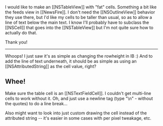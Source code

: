 I would like to make an [[NSTableView]] with "fat" cells. Something a bit like the feeds view in [[NewsFire]]. I don't need the [[NSOutlineView]] behavior they use there, but I'd like my cells to be taller than usual, so as to allow a line of text below the main text. I know I'll probably have to subclass the [[NSCell]] that goes into the [[NSTableView]] but I'm not quite sure how to actually do that.

Thank you!

----
Whoops! I just saw it's as simple as changing the rowheight in IB :) And to add the line of text underneath, it should be as simple as using an [[NSAttributedString]] as the cell value, right?

Whee!
----

Make sure the table cell is an [[NSTextFieldCell]]. I couldn't get multi-line cells to work without it. Oh, and just use a newline tag (type "\n" - without the quotes) to do a line break...

Also might want to look into just custom drawing the cell instead of the attributed string -- it's easier in some cases with per pixel tweakage, etc.